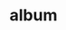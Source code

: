 ---
layout: album
resource: facebook
title: "album"
description: "masonry"
active: gallery
header-img: "img/gallery-bg.jpg"
album-title: "my 9th album"
images:
  - image_path: HQT/VayDai (8)/847740427398549_445418387_847741727398419_5586447643166775675_n.jpg
  - image_path: HQT/VayDai (8)/847740427398549_446864810_847741880731737_3764690843937171460_n.jpg
  - image_path: HQT/VayDai (8)/934648168707774_461955212_928669792638945_2634539816571780831_n.jpg
  - image_path: HQT/VayDai (8)/934648168707774_462213477_928669842638940_5678687027122166649_n.jpg
  - image_path: HQT/VayDai (8)/934648168707774_462803176_934650508707540_6760430096325939724_n.jpg
  - image_path: HQT/VayDai (8)/934648168707774_462902105_934650502040874_8571426218334246947_n.jpg
  - image_path: HQT/VayDai (8)/937015785137679_463359648_937015788471012_6319844150333448962_n.jpg
  - image_path: HQT/VayDai (8)/937015985137659_463270812_937015988470992_8689952703103484031_n.jpg
  - image_path: HQT/VayDai (8)/937016105137647_463334922_937016108470980_3289278685615878144_n.jpg
  - image_path: HQT/VayDai (8)/946229580882966_464775050_946229584216299_1589866296519935814_n.jpg
  - image_path: HQT/VayDai (8)/946229657549625_464684065_946229660882958_2174677002744012648_n.jpg
  - image_path: HQT/VayDai (8)/946229734216284_464741726_946229740882950_5628931148948662342_n.jpg
---
